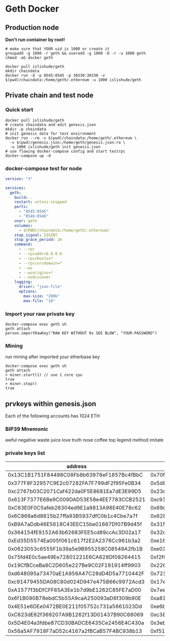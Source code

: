 # Geth Docker

## Production node

**Don't run container by root!**

```shell
# make sure that YOUR uid is 1000 or create it
groupadd -g 1000 -r geth && useradd -g 1000 -D -r -u 1000 geth
chmod -aG docker geth
```

```shell
docker pull islishude/geth
mkdir chaindata
docker run -d -p 8545:8545 -p 30330:30330 -v $(pwd)/chaindata:/home/geth/.ethereum -u 1000 islishude/geth
```

## Private chain and test node

### Quick start

```shell
docker pull islishude/geth
# create chaindata and edit genesis.json
mkdir -p chaindata
# init genesis data for test environment
docker run --rm -v $(pwd)/chaindata:/home/geth/.ethereum \
  -v $(pwd)/genesis.json:/home/geth/genesis.json:ro \
  -u 1000 islishude/geth init genesis.json
# use flowing docker-compose config and start testrpc
docker-compose up -d
```

### docker-compose test for node

```yaml
version: "3"

services:
  geth:
    build: .
    restart: unless-stopped
    ports:
      - "8545:8545"
      - "8546:8546"
    user: geth
    volumes:
      - ${PWD}/chaindata:/home/geth/.ethereum/
    stop_signal: SIGINT
    stop_grace_period: 2m
    command:
      - --rpc
      - --rpcaddr=0.0.0.0
      - --rpcvhosts=*
      - --rpccorsdomain=*
      - --ws
      - --wsorigins=*
      - --nodiscover
    logging:
      driver: "json-file"
      options:
        max-size: "200k"
        max-file: "10"
```

### Import your raw private key

```shell
docker-compose exec geth sh
geth attach
person.importRawKey("RAW KEY WITHOUT 0x SEE BLOW", "YOUR-PASSWORD")
```

### Mining

run mining after imported your etherbase key

```shell
docker-compose exec geth sh
geth attach
> miner.start(1) // use 1 core cpu
true
> miner.stop()
true
```

## prvkeys within genesis.json

Each of the following accounts has 1024 ETH

### BIP39 Mnemonic

awful negative waste juice love truth nose coffee top legend method imitate

### private keys list

| address                                    | private key                                                        |
| ------------------------------------------ | ------------------------------------------------------------------ |
| 0x13C1B1751F84498C08Fb8b63978eF1857Bc4fBbC | 0x70f04852e5a64654d0af2d5af418e69c9d677ae974f5eec0a6496f0f2b74d2d3 |
| 0x377F8F32957C9E2c07282FA7F799dF2f95Fe0B34 | 0x5d8f8d53ffcc0755dec6d7b6cfc6b00c0112a1fd865c1ddc8ad2627ae2efc6a4 |
| 0xc2767b03C2071Caf422da0F5E8681Ea7dE3E99D5 | 0x23c8e3845a8097be824a68b304d96cdfcfec085654b27773cb32088b2904001b |
| 0x613F7377E6Be9C009DAD53E58e4EE7783CCB2521 | 0xc93dcb3f0e171ca5deb2ee76308bad2645d18a44fe112110c59493705223f8d5 |
| 0xC63E0F0C5afeb28304ed9E1a9813A98E40E78c62 | 0x69d32faea08376b00b1f108e009d41e69ceea92c6e6062e8610be82843cfb17d |
| 0x6C868a6d8815b27ffa93B5937dfC0b1c4Cbe7a7f | 0x628ceb0112549e6352b85e319dfd1390c9c3073cc9515dddb88d1d1a90b7b4a3 |
| 0xB9A7aDdb46E5618C43EEC15be01667Df07B9d45f | 0x31f4084f06b721a7220d5c4a2a0bdf3ec1368142e0723668a60b1daaaab0001b |
| 0x364154fE9152A63b62683FEE5cd89ccAc3D02a17 | 0x32cfca5863f4c21f1f5f3c016e74ef445eea4523561d7141a570950940984229 |
| 0xEd35D5574Ea005f061c617f2E2A2376Cc961b3a2 | 0xe1613517f66b9fafad026f42852b92c595bdfe692bc1da68f17feacea3ff4e41 |
| 0x0623053c6555F1b39a5e9B955258C08549A2fb1B | 0xe03a2ca7cd6ac1c5f08223ae7dab497bb3baa065998519284279d6795b9f9ae8 |
| 0x75fd4E0c5ae49Ee72801221E6CA628Df08264415 | 0xf2f077e2c930bdcfe5b8632a6060201d603b821496a4930478bedad0dce614c3 |
| 0x19CfBCceBa8C2D605e227Be9C02F191914ff9903 | 0x226805c03c6a8d58a23ed8c85050e669ebbe07be5020dd9397a015d5cfd2617a |
| 0xd648095a73470aE1A956A47C28dD4D5a7710442F | 0x721e11a8b76493285a02600ca7f21ed562c57e2c456735cc9aded0d05345510c |
| 0xc91479455DA08C80d024D947e475B66c9972Acd3 | 0x17e25317a3caa36708e8e8bbe8dd9f7d1005f12c1916118bd4d509559c921ec1 |
| 0xA1577f3bDfCFF65A3Ee1b7d9bE1262C85FE7aD00 | 0x7ee356717f4b1416697bac9e96f19fb3211da877e062a945f67e828807627c03 |
| 0x6f1B090B78ebdC5b55A9caA250093aD6f309b90E | 0xa8124a98f14310eb96c18491567f44aecea55907303e4ea25f5217d378b94b20 |
| 0x4E51e6DEe0472BE0E211f05752c731a5661023Dd | 0xe6bad29a4b6822eb5ca4734da9a1b3155fa642b4b91191c213e799b15ae9b1de |
| 0xC623dE82f369207A9B1262f13D01437B90C68069 | 0xc38f2a9d963749cddf9b48e3ade52b7353e13ee6674746ff4d57fd8de500e38b |
| 0x5D4E04a3fdbe87CD30BADCE6435Ce2456E4C430a | 0x3ebfe5cbd91ac3a823ad5088aeafc14b5e376b13ae854bec2c4a7f9616a14835 |
| 0x56a5AF7918F7aD52c4167a2fBCaB57F4BC938b13 | 0xf51428344c5993b3e5571a50e7856cf8db9ab49cc7cb7a49a0ccd1a4be7e59d7 |
